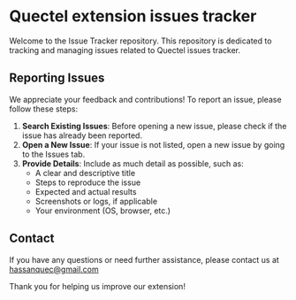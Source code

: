 # Quectel extension issues tracker
Welcome to the Issue Tracker repository. This repository is dedicated to tracking and managing issues related to Quectel issues tracker.

## Reporting Issues
We appreciate your feedback and contributions! To report an issue, please follow these steps:

1. **Search Existing Issues**: Before opening a new issue, please check if the issue has already been reported.
2. **Open a New Issue**: If your issue is not listed, open a new issue by going to the Issues tab.
3. **Provide Details**: Include as much detail as possible, such as:
   - A clear and descriptive title
   - Steps to reproduce the issue
   - Expected and actual results
   - Screenshots or logs, if applicable
   - Your environment (OS, browser, etc.)

## Contact
If you have any questions or need further assistance, please contact us at hassanquec@gmail.com

Thank you for helping us improve our extension!
